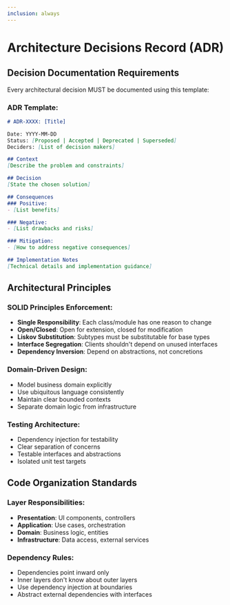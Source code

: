 ```yaml
---
inclusion: always
---
```


# Architecture Decisions Record (ADR)

## Decision Documentation Requirements

Every architectural decision MUST be documented using this template:

### ADR Template:
```markdown
# ADR-XXXX: [Title]

Date: YYYY-MM-DD
Status: [Proposed | Accepted | Deprecated | Superseded]
Deciders: [List of decision makers]

## Context
[Describe the problem and constraints]

## Decision
[State the chosen solution]

## Consequences
### Positive:
- [List benefits]

### Negative:
- [List drawbacks and risks]

### Mitigation:
- [How to address negative consequences]

## Implementation Notes
[Technical details and implementation guidance]
```

## Architectural Principles

### SOLID Principles Enforcement:
- **Single Responsibility**: Each class/module has one reason to change
- **Open/Closed**: Open for extension, closed for modification
- **Liskov Substitution**: Subtypes must be substitutable for base types
- **Interface Segregation**: Clients shouldn't depend on unused interfaces
- **Dependency Inversion**: Depend on abstractions, not concretions

### Domain-Driven Design:
- Model business domain explicitly
- Use ubiquitous language consistently
- Maintain clear bounded contexts
- Separate domain logic from infrastructure

### Testing Architecture:
- Dependency injection for testability
- Clear separation of concerns
- Testable interfaces and abstractions
- Isolated unit test targets

## Code Organization Standards

### Layer Responsibilities:
- **Presentation**: UI components, controllers
- **Application**: Use cases, orchestration
- **Domain**: Business logic, entities
- **Infrastructure**: Data access, external services

### Dependency Rules:
- Dependencies point inward only
- Inner layers don't know about outer layers
- Use dependency injection at boundaries
- Abstract external dependencies with interfaces